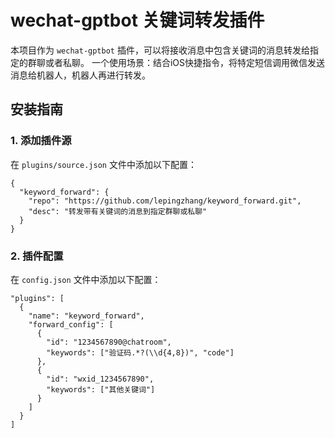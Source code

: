 # wechat-gptbot 关键词转发插件

本项目作为 `wechat-gptbot` 插件，可以将接收消息中包含关键词的消息转发给指定的群聊或者私聊。
一个使用场景：结合iOS快捷指令，将特定短信调用微信发送消息给机器人，机器人再进行转发。

## 安装指南

### 1. 添加插件源
在 `plugins/source.json` 文件中添加以下配置：
```
{
  "keyword_forward": {
    "repo": "https://github.com/lepingzhang/keyword_forward.git",
    "desc": "转发带有关键词的消息到指定群聊或私聊"
  }
}
```

### 2. 插件配置
在 `config.json` 文件中添加以下配置：
```
"plugins": [
  {
    "name": "keyword_forward",
    "forward_config": [
      {
        "id": "1234567890@chatroom",
        "keywords": ["验证码.*?(\\d{4,8})", "code"]
      },
      {
        "id": "wxid_1234567890",
        "keywords": ["其他关键词"]
      }
    ]
  }
]
```
